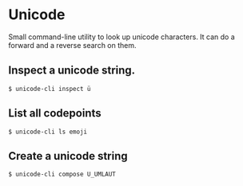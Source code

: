# Unicode

Small command-line utility to look up unicode characters. It can do a forward and a reverse search on them.

## Inspect a unicode string.

    $ unicode-cli inspect ü

## List all codepoints

    $ unicode-cli ls emoji

## Create a unicode string

    $ unicode-cli compose U_UMLAUT

